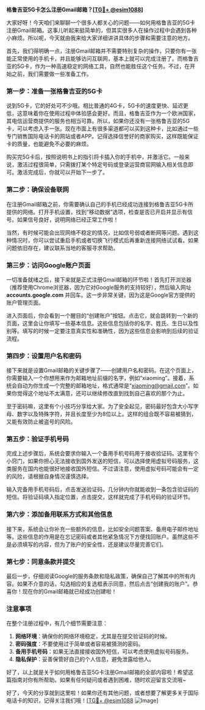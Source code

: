 **格鲁吉亚5G卡怎么注册Gmail邮箱？[[TG💪+ @esim1088](https://t.me/s/esim1088)]**

大家好呀！今天咱们来聊聊一个很多人都关心的问题——如何用格鲁吉亚的5G卡注册Gmail邮箱。这事儿听起来挺简单的，但其实很多人在操作过程中会遇到各种小麻烦。所以呢，今天就由我来给大家详细讲讲具体的步骤和需要注意的地方。

首先，我们得明确一点，注册Gmail邮箱并不需要特别复杂的操作，只要你有一张能正常使用的手机卡，并且能够访问互联网，基本上就可以完成注册了。而格鲁吉亚的5G卡，作为一种高速稳定的网络工具，自然也能胜任这个任务。不过，在开始之前，我们需要做一些准备工作。

### **第一步：准备一张格鲁吉亚的5G卡**

说到5G卡，它的好处可不少哦。相比普通的4G卡，5G卡的速度更快、延迟更低，这意味着你在使用过程中体验感会更好。而且，格鲁吉亚作为一个欧洲国家，其电信运营商提供的服务也相当可靠。所以，如果你还没有一张格鲁吉亚的5G卡，可以考虑入手一张。现在市面上有很多渠道都可以买到这种卡，比如通过一些专门销售国际电话卡的网站或者APP。记得选择信誉好的商家购买，这样既能保证卡的质量，也能避免不必要的麻烦。

购买完5G卡后，按照说明书上的指引将卡插入你的手机中，并激活它。一般来说，激活过程很简单，只需拨打某个特定号码或登录运营商官网输入相关信息即可。激活完成后，你就可以开始下一步了。

### **第二步：确保设备联网**

在注册Gmail邮箱之前，你需要确认自己的手机已经成功连接到格鲁吉亚5G卡所提供的网络。打开手机设置，找到“移动数据”选项，检查是否已开启并显示有信号。如果信号良好，说明网络已经正常工作啦！

当然，有时候可能会出现网络不稳定的情况，比如信号弱或者断网等问题。遇到这种情况时，你可以尝试重启手机或者切换飞行模式后再重新连接网络试试看。如果问题依旧存在，建议联系当地的客服寻求帮助。

### **第三步：访问Google账户页面**

一切准备就绪之后，接下来就是正式注册Gmail邮箱的环节啦！首先打开浏览器（推荐使用Chrome浏览器，因为它对Google服务的支持较好），然后输入网址 **accounts.google.com** 并回车。这一步非常关键，因为这是Google官方提供的账户管理页面。

进入页面后，你会看到一个醒目的“创建账户”按钮。点击它，就会跳转到一个新的页面，这里会让你填写一些基本信息。这些信息包括你的名字、姓氏、生日以及性别等。填写的时候一定要注意真实性和准确性，因为这些信息会影响到后续的验证流程。

### **第四步：设置用户名和密码**

接下来就是设置Gmail邮箱的关键步骤了——创建用户名和密码。在这个页面上，你需要输入一个你想用来作为邮箱地址前缀的名字，例如“xiaoming”。接着，系统会自动为你生成一个完整的邮箱地址，格式通常是“xiaoming@gmail.com”。如果你觉得这个地址不太满意，还可以继续修改直到找到自己喜欢的那个为止。

至于密码嘛，这里有个小技巧分享给大家。为了安全起见，密码最好包含大小写字母、数字以及特殊字符，并且长度至少为8位以上。这样的组合既不容易被猜到，又能有效防止被盗号的风险。

### **第五步：验证手机号码**

完成上述步骤后，系统会要求你输入一个备用手机号码用于接收验证码。这里有个小窍门，如果你担心无法接收到国外发送的短信，可以选择使用虚拟号码服务，这类服务在国内也能很好地接收国外短信。不过请注意，使用虚拟号码可能会有一定的风险，请根据自身情况谨慎选择。

输入完备用手机号码后，点击发送验证码，几分钟内你就能收到一条包含验证码的短信。将验证码填入指定位置，点击提交，这样就完成了手机号码的验证环节。

### **第六步：添加备用联系方式和其他信息**

接下来，系统会让你补充一些额外的信息，比如安全问题答案、备用电子邮件地址等。这些信息的作用是在忘记密码或者其他紧急情况下方便找回账户。虽然这些不是必须填写的内容，但为了账户的安全性，还是建议尽量完善它们。

### **第七步：同意条款并提交**

最后一步，仔细阅读Google的服务条款和隐私政策，确保自己了解其中的所有内容。如果不介意的话，勾选相应的复选框表示同意，然后点击“创建我的账户”。恭喜你！现在你的Gmail邮箱就已经成功创建啦！

### **注意事项**

在整个注册过程中，有几个细节需要注意：

1. **网络环境**：确保你的网络环境稳定，尤其是在提交验证码的时候。
2. **密码强度**：不要使用过于简单或者容易被猜测的密码。
3. **备用手机号码**：如果无法直接接收国外短信，可以考虑使用虚拟号码服务。
4. **隐私保护**：妥善保管好自己的个人信息，避免泄露给他人。

好了，以上就是关于如何用格鲁吉亚5G卡注册Gmail邮箱的全部内容啦！希望这篇指南对你有所帮助。如果有任何疑问或者遇到困难，随时欢迎留言交流哦~

好了，今天的分享就到这里啦！如果你还有其他问题，或者想要了解更多关于国际电话卡的知识，记得关注我们哦！[[TG💪+ @esim1088](https://t.me/s/esim1088) ![Image](https://i.postimg.cc/4NQfJmqS/Snipaste-2025-05-13-00-14-12.png)]